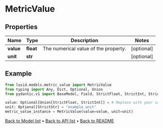 # MetricValue

## Properties
Name | Type | Description | Notes
------------ | ------------- | ------------- | -------------
**value** | **float** | The numerical value of the property. | [optional] 
**unit** | **str** |  | [optional] 
## Example

```python
from lusid.models.metric_value import MetricValue
from typing import Any, Dict, Optional, Union
from pydantic.v1 import BaseModel, Field, StrictFloat, StrictInt, StrictStr

value: Optional[Union[StrictFloat, StrictInt]] = # Replace with your value
unit: Optional[StrictStr] = "example_unit"
metric_value_instance = MetricValue(value=value, unit=unit)

```

[Back to Model list](../README.md#documentation-for-models) &#8226; [Back to API list](../README.md#documentation-for-api-endpoints) &#8226; [Back to README](../README.md)

